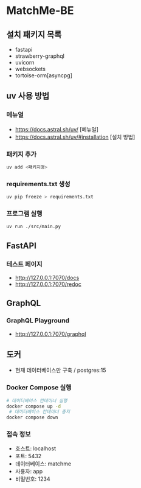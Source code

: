 # MatchMe-BE

## 설치 패키지 목록
- fastapi 
- strawberry-graphql 
- uvicorn 
- websockets
- tortoise-orm[asyncpg]

## uv 사용 방법
### 메뉴얼 
- https://docs.astral.sh/uv/ [메뉴얼]
- https://docs.astral.sh/uv/#installation [설치 방법]

### 패키지 추가
```bash
uv add <패키지명>
```
### requirements.txt 생성
```bash
uv pip freeze > requirements.txt
```

### 프로그램 실행
```bash
uv run ./src/main.py
````

## FastAPI

### 테스트 페이지
- http://127.0.0.1:7070/docs
- http://127.0.0.1:7070/redoc

## GraphQL
### GraphQL Playground
- http://127.0.0.1:7070/graphql

## 도커
- 현재 데이터베이스만 구축 / postgres:15
### Docker Compose 실행
```bash
# 데이터베이스 컨테이너 실행
docker compose up -d 
 # 데이터베이스 컨테이너 중지
docker compose down
```
### 접속 정보
- 호스트: localhost
- 포트: 5432
- 데이터베이스: matchme
- 사용자: app
- 비밀번호: 1234
